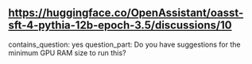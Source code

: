 ## https://huggingface.co/OpenAssistant/oasst-sft-4-pythia-12b-epoch-3.5/discussions/10

contains_question: yes
question_part: Do you have suggestions for the minimum GPU RAM size to run this?